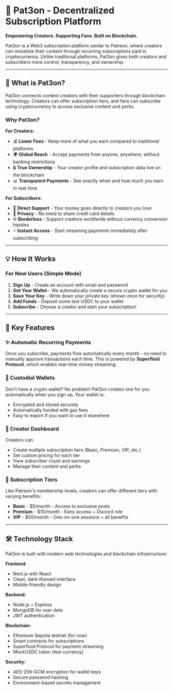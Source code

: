 # 🎯 Pat3on - Decentralized Subscription Platform

**Empowering Creators. Supporting Fans. Built on Blockchain.**

Pat3on is a Web3 subscription platform similar to Patreon, where creators can monetize their content through recurring subscriptions paid in cryptocurrency. Unlike traditional platforms, Pat3on gives both creators and subscribers more control, transparency, and ownership.

---

## 🌟 What is Pat3on?

Pat3on connects content creators with their supporters through blockchain technology. Creators can offer subscription tiers, and fans can subscribe using cryptocurrency to access exclusive content and perks.

### Why Pat3on?

**For Creators:**
- 💰 **Lower Fees** - Keep more of what you earn compared to traditional platforms
- 🌍 **Global Reach** - Accept payments from anyone, anywhere, without banking restrictions
- 🔒 **True Ownership** - Your creator profile and subscription data live on the blockchain
- 📊 **Transparent Payments** - See exactly when and how much you earn in real-time

**For Subscribers:**
- 🎁 **Direct Support** - Your money goes directly to creators you love
- 🔐 **Privacy** - No need to share credit card details
- 🌐 **Borderless** - Support creators worldwide without currency conversion hassles
- ⚡ **Instant Access** - Start streaming payments immediately after subscribing

---

## 💡 How It Works

### For New Users (Simple Mode)
1. **Sign Up** - Create an account with email and password
2. **Get Your Wallet** - We automatically create a secure crypto wallet for you
3. **Save Your Key** - Write down your private key (shown once for security)
4. **Add Funds** - Deposit some test USDC to your wallet
5. **Subscribe** - Choose a creator and start your subscription!


---

## 🎨 Key Features

### ✨ Automatic Recurring Payments
Once you subscribe, payments flow automatically every month - no need to manually approve transactions each time. This is powered by **Superfluid Protocol**, which enables real-time money streaming.

### 🔐 Custodial Wallets
Don't have a crypto wallet? No problem! Pat3on creates one for you automatically when you sign up. Your wallet is:
- Encrypted and stored securely
- Automatically funded with gas fees
- Easy to export if you want to use it elsewhere

### 📱 Creator Dashboard
Creators can:
- Create multiple subscription tiers (Basic, Premium, VIP, etc.)
- Set custom pricing for each tier
- View subscriber count and earnings
- Manage their content and perks

### 🎯 Subscription Tiers
Like Patreon's membership levels, creators can offer different tiers with varying benefits:
- **Basic** - $5/month - Access to exclusive posts
- **Premium** - $15/month - Early access + Discord role
- **VIP** - $50/month - One-on-one sessions + all benefits

---

## 🛠️ Technology Stack

Pat3on is built with modern web technologies and blockchain infrastructure:

**Frontend:**
- Next.js with React
- Clean, dark-themed interface
- Mobile-friendly design

**Backend:**
- Node.js + Express
- MongoDB for user data
- JWT authentication

**Blockchain:**
- Ethereum Sepolia testnet (for now)
- Smart contracts for subscriptions
- Superfluid Protocol for payment streaming
- MockUSDC token (test currency)

**Security:**
- AES-256-GCM encryption for wallet keys
- Secure password hashing
- Environment-based secrets management
